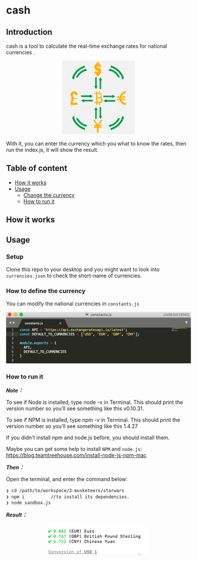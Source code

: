 # **cash**  

##  Introduction
cash is a tool to calculate the real-time exchange rates for national currencies .
<p align="center">
  <img src="https://github.com/chenhan95/3-musketeers/blob/master/cash/image/introduction.png" height = 200px>
</p>

With it, you can enter the currency which you what to know the rates, then run the index.js, it will show the result.


## Table of content
- [How it works](#How-it-works)
- [Usage](#Usage)
    - [Change the currency](#Change-the-currency)
    - [How to run it](#How-to-run-it)


## How it works




##  Usage
### Setup
Clone this repo to your desktop and you might want to look into `currencies.json` to check the short-name of currencies.

### How to define the currency
You can modify the national currencies in `constants.js`
<p align="center">
  <img src="https://github.com/chenhan95/3-musketeers/blob/master/cash/image/currencies.png">
</p>


### How to run it

***Note：***

To see if Node is installed, type node -v in Terminal. This should print the version number so you’ll see something like this v0.10.31.

To see if NPM is installed, type npm -v in Terminal. This should print the version number so you’ll see something like this 1.4.27

If you didn't install npm and node.js before, you should install them.

Maybe you can get some help to install `NPM` and `node.js`: 
https://blog.teamtreehouse.com/install-node-js-npm-mac



***Then：***

Open the terminal, and enter the command below:
```sh
❯ cd /path/to/workspace/3-musketeers/starwars
❯ npm i          //to install its dependencies.
❯ node sandbox.js
```
***Result：***
<p align="center">
  <img src="https://github.com/chenhan95/3-musketeers/blob/master/cash/image/result.png">
</p>